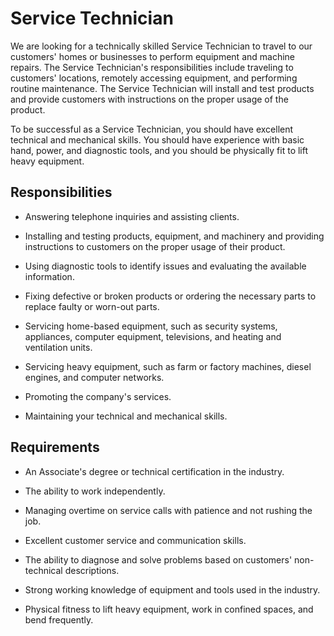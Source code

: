 # Service Technician

We are looking for a technically skilled Service Technician to travel to our customers' homes or businesses to perform equipment and machine repairs. The Service Technician's responsibilities include traveling to customers' locations, remotely accessing equipment, and performing routine maintenance. The Service Technician will install and test products and provide customers with instructions on the proper usage of the product.

To be successful as a Service Technician, you should have excellent technical and mechanical skills. You should have experience with basic hand, power, and diagnostic tools, and you should be physically fit to lift heavy equipment.

## Responsibilities

* Answering telephone inquiries and assisting clients.

* Installing and testing products, equipment, and machinery and providing instructions to customers on the proper usage of their product.

* Using diagnostic tools to identify issues and evaluating the available information.

* Fixing defective or broken products or ordering the necessary parts to replace faulty or worn-out parts.

* Servicing home-based equipment, such as security systems, appliances, computer equipment, televisions, and heating and ventilation units.

* Servicing heavy equipment, such as farm or factory machines, diesel engines, and computer networks.

* Promoting the company's services.

* Maintaining your technical and mechanical skills.

## Requirements

* An Associate's degree or technical certification in the industry.

* The ability to work independently.

* Managing overtime on service calls with patience and not rushing the job.

* Excellent customer service and communication skills.

* The ability to diagnose and solve problems based on customers' non-technical descriptions.

* Strong working knowledge of equipment and tools used in the industry.

* Physical fitness to lift heavy equipment, work in confined spaces, and bend frequently.

